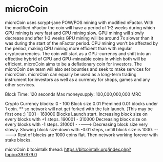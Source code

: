 microCoin
==============
microCoin uses scrypt-jane POW/POS mining with modified nFactor.
With the modified nFactor the coin will have a period of 1-2 weeks during which GPU mining is very fast and CPU mining slow. GPU mining will slowly decrease and after 1-2 weeks GPU mining will be around 7x slower than it was during the start of the nFactor period.
CPU mining won't be affected by the period, making CPU mining more efficient than with regular cryptocurrencies. The coin will start as a GPU-currency and shift into an effective hybrid of CPU and GPU-mineable coins in which both will be efficient.
microCoin aims to be a deflationary coin for investors. The microCoin dev team will also set bounties and seek to make services for microCoin.
microCoin can equally be used as a long-term trading instrument for investors as well as a currency for shops, games and any other services.

Block Time: 120 seconds
Max moneysupply: 100,000,000,000 MRC

Crypto Currency blocks:
0	   - 100 			Block size 0.01 Premined 0.01 blocks under 1 coin. ** so network will not get forked with the fair launch. (This may be first one :)
1001   - 160000 Blocks	Launch start. Increasing block size on every blocks with +1 steps.
160001 - 310000			Decreasing block size on every blocks with -1 steps.
310001 - ---->			Decreasing block size very slowly. Slowing block size down with -0.01 steps, untill block size is 1000.
----->					Rest of blocks are 1000 coins flat. Then network working forever with stake blocks.

microCoin bitcointalk thread:
https://bitcointalk.org/index.php?topic=397679.0

